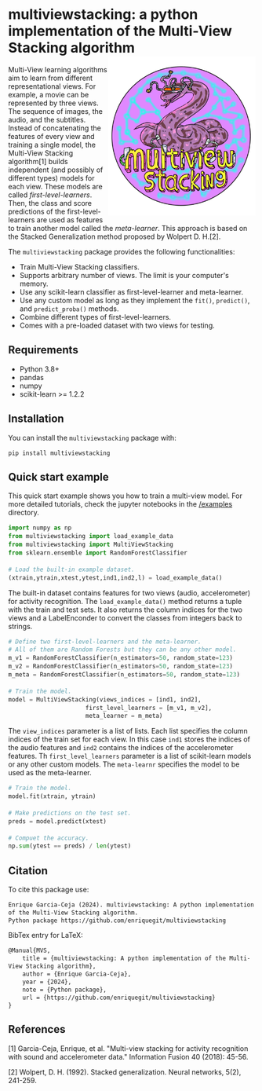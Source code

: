 # multiviewstacking: a python implementation of the Multi-View Stacking algorithm <img src="https://github.com/enriquegit/multiviewstacking/blob/main/img/logo60-50.png?raw=true" align="right" width="300px " alt=""/>



Multi-View learning algorithms aim to learn from different representational views. For example, a movie can be represented by three views. The sequence of images, the audio, and the subtitles. Instead of concatenating the features of every view and training a single model, the Multi-View Stacking algorithm[1] builds independent (and possibly of different types) models for each view. These models are called *first-level-learners*. Then, the class and score predictions of the first-level-learners are used as features to train another model called the *meta-learner*. This approach is based on the Stacked Generalization method proposed by Wolpert D. H.[2].

The `multiviewstacking` package provides the following functionalities:

* Train Multi-View Stacking classifiers.
* Supports arbitrary number of views. The limit is your computer's memory.
* Use any scikit-learn classifier as first-level-learner and meta-learner.
* Use any custom model as long as they implement the `fit()`, `predict()`, and `predict_proba()` methods.
* Combine different types of first-level-learners.
* Comes with a pre-loaded dataset with two views for testing.

## Requirements

- Python 3.8+
- pandas
- numpy
- scikit-learn >= 1.2.2

## Installation

You can install the `multiviewstacking` package with:

```
pip install multiviewstacking
```

## Quick start example

This quick start example shows you how to train a multi-view model. For more detailed tutorials, check the jupyter notebooks in the [/examples](https://github.com/enriquegit/multiviewstacking/tree/main/examples) directory.

```python
import numpy as np
from multiviewstacking import load_example_data
from multiviewstacking import MultiViewStacking
from sklearn.ensemble import RandomForestClassifier

# Load the built-in example dataset.
(xtrain,ytrain,xtest,ytest,ind1,ind2,l) = load_example_data()
```

The built-in dataset contains features for two views (audio, accelerometer) for activity recognition.
The `load_example_data()` method returns a tuple with the train and test sets. It also returns the column indices for the two views and a LabelEnconder to convert the classes from integers back to strings.

```python
# Define two first-level-learners and the meta-learner.
# All of them are Random Forests but they can be any other model.
m_v1 = RandomForestClassifier(n_estimators=50, random_state=123)
m_v2 = RandomForestClassifier(n_estimators=50, random_state=123)
m_meta = RandomForestClassifier(n_estimators=50, random_state=123)

# Train the model.
model = MultiViewStacking(views_indices = [ind1, ind2],
                      first_level_learners = [m_v1, m_v2],
                      meta_learner = m_meta)
```

The `view_indices` parameter is a list of lists. Each list specifies the column indices of the train set for each view.
In this case `ind1` stores the indices of the audio features and `ind2` contains the indices of the accelerometer features.
Th `first_level_learners` parameter is a list of scikit-learn models or any other custom models. The `meta-learnr` specifies the model to be used as the meta-learner.

```python
# Train the model.
model.fit(xtrain, ytrain)

# Make predictions on the test set.
preds = model.predict(xtest)

# Compuet the accuracy.
np.sum(ytest == preds) / len(ytest)
```



## Citation

To cite this package use:

```{r}
Enrique Garcia-Ceja (2024). multiviewstacking: A python implementation of the Multi-View Stacking algorithm.
Python package https://github.com/enriquegit/multiviewstacking
```

BibTex entry for LaTeX:

```{r}
@Manual{MVS,
    title = {multiviewstacking: A python implementation of the Multi-View Stacking algorithm},
    author = {Enrique Garcia-Ceja},
    year = {2024},
    note = {Python package},
    url = {https://github.com/enriquegit/multiviewstacking}
}
```


## References

[1] Garcia-Ceja, Enrique, et al. "Multi-view stacking for activity recognition with sound and accelerometer data." Information Fusion 40 (2018): 45-56.

[2] Wolpert, D. H. (1992). Stacked generalization. Neural networks, 5(2), 241-259.

